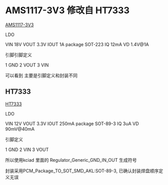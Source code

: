 # AMS1117-3V3 修改自 HT7333

[AMS1117-3V3](https://www.jlc-smt.com/lcsc/detail?componentCode=C5120765)

LDO 

VIN 18V
VOUT 3.3V
IOUT 1A
package SOT-223
IQ 12mA
VD 1.4V@1A

引脚引脚定义

1 GND
2 VOUT
3 VIN

可以看到 主要是引脚定义和封装不同

## HT7333

[HT7333](https://item.szlcsc.com/323851.html?fromZone=s_s__%2522HT7333%2522&spm=sc.gb.xh2.zy.n___sc.hm.hd.ss&lcsc_vid=EwQKBQVXRFYIBQVTR1JbVFcAFgRYUl0AFFNZVAEARVQxVlNSQVZWVVFfRVBZXzsOAxUeFF5JWBYZEEoEHg8JSQcJGk4%3D)

LDO

VIN 12V
VOUT 3.3V
IOUT 250mA
package SOT-89-3
IQ 3uA
VD 90mV@40mA

引脚定义

1 GND
2 VIN
3 VOUT

所以使用kciad 里面的 Regulator_Generic_GND_IN_OUT 生成符号

封装采用PCM_Package_TO_SOT_SMD_AKL:SOT-89-3, 已确认封装焊盘顺序定义无误
